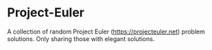 # Project-Euler

A collection of random Project Euler (https://projecteuler.net) problem solutions. Only sharing those with elegant solutions.
